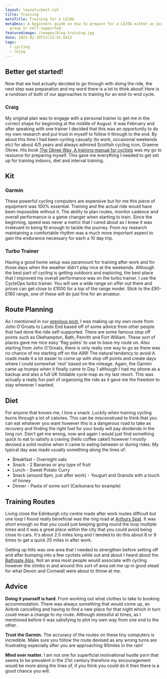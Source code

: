 ```yaml
---
layout: layouts/post.njk
title: Training
metaTitle: Training for a LEJOG
metaDesc: A beginners guide on how to prepare for a LEJOG either as part of a
  group or self-supported.
featuredimage: /images/blog-training.jpg
date: 2021-02-20T13:22:51.541Z
tags:
  - cycling
  - lejog
---
```

## Better get started!

Now that we had actually decided to go through with doing the ride, the next step was preparation and my word there is a lot to think about! Here is a rundown of both of our approaches to training for an end-to-end cycle.

### Craig

My original plan was to engage with a personal trainer to get me in the correct shape for beginning at the middle of August. It was February and after speaking with one trainer I decided that this was an opportunity to do my own research and put trust in myself to follow it through to the end. By about this time I had been cycling casually (to work, occasional weekends etc) for about 4/5 years and always admired Scottish cycling icon, Graeme Obree. His book [The Obree Way, A training manual for cyclists](https://www.amazon.co.uk/Obree-Way-Training-Cyclists-UPDATED/dp/1472947118/ref=asc_df_1472947118/?tag=googshopuk-21&linkCode=df0&hvadid=311011848126&hvpos=&hvnetw=g&hvrand=6864456176175409474&hvpone=&hvptwo=&hvqmt=&hvdev=c&hvdvcmdl=&hvlocint=&hvlocphy=1007380&hvtargid=pla-493386238996&psc=1&th=1&psc=1) was my go to resource for preparing myself. This gave me everything I needed to get set up for training indoors, diet and interval training.

## Kit

### Garmin

These powerful cycling computers are expensive but for me this piece of equipment was 100% essential. Training and the actual ride would have been impossible without it. The ability to plan routes, monitor cadence and overall performance is a game changer when starting to train. Since the beginning, speed was never a metric that I cared about as I knew it was irrelevant to being fit enough to tackle the journey. From my research maintaining a comfortable rhythm was a much more important aspect to gain the endurance necessary for each a 10 day trip.

### Turbo Trainer

Having a good home setup was paramount for training after work and for those days when the weather didn't play nice at the weekends. Although the best part of cycling is getting outdoors and exploring, the best place that I improved my overall performance was on the turbo trainer. I use the CycleOps turbo trainer. You will see a wide range on offer out there and prices can get close to £1000 for a top of the range model. Stick to the £90-£160 range, one of these will do just fine for an amateur. 

## Route Planning

As I mentioned in our [previous post](https://www.cyclesouls.com/posts/the-journey-begins/), I was making up my own route from John O'Groats to Lands End based off of some advice from other people that had done the ride self-supported. There are some famous stop off points such as Okehampton, Bath, Penrith and Fort William. These sort of places gave me nice easy 'flag poles' to use to base my route on. Also starting from John O'Groats, there is only really one way to go as there was no chance of me starting off on the A99! The natural tendency to avoid A roads made it a lot easier to come up with stop off points and create days where I could somewhat 'rest' based on the mileage. Again, the Garmin came up trumps when it finally came to Day 1 although I had my phone as a backup and also a full UK foldable cycle map as my last resort. This was actually a really fun part of organising the ride as it gave me the freedom to stay wherever I wanted.

## Diet

For anyone that knows me, I love a snack. Luckily when training cycling burns through a lot of calories. This can be misconstrued to think that you can eat whatever you want however this is a dangerous road to take as recovery and finding the right fuel for your body will pay dividends in the long run. Don't get me wrong, now and again I would just find something quick to eat to satisfy a craving (hello coffee cake!) however I mostly devised a solid routine when it came to eating between or during rides. My typical day was made usually something along the lines of:

* Breakfast - Overnight oats
* Snack - 2 Bananas or any type of fruit
* Lunch - Sweet Potato Curry
* Snack (around 6pm, just after work) - Yougurt and Granola with a touch of honey
* Dinner - Pasta of some sort (Carbonara for example)

## Training Routes

Living close the Edinburgh city centre made after work routes difficult but one loop I found really beneficial was the ring road at [Arthurs Seat](https://www.strava.com/routes/4271906). It was short enough so that you could just keeping going round the loop multiple times and it was a great place within the city that you could avoid being close to cars. It's about 2.5 miles long and I tended to do this about 8 or 9 times to get a quick 25 miles in after work. 

Getting up hills was one area that I needed to strengthen before setting off and after bumping into a few cyclists while out and about I heard about the [Bathgate Alps](https://www.visitwestlothian.co.uk/things-to-do/cycling/the-bathgate-alps/). Not an area most people would associate with cycling however the climbs in and around this sort of area set me up in good stead for what Devon and Cornwall were about to throw at me.

## Advice

**Doing it yourself is hard**. From working out what clothes to take to booking accommodation. There was always something that would come up, an Airbnb cancelling and having to find a new place for that night which in turn could mean a change to my route. Although stressful at times, as I mentioned before it was satisfying to plot my own way from one end to the other.

**Trust the Garmin.** The accuracy of the routes on these tiny computers is incredible. Make sure you follow the route devised as any wrong turns are frustrating especially after you are approaching 90miles in the rain!

**Mind over matter.** I am not one for superficial motivational hustle porn that seems to be prevalent in the 21st century therefore my encouragement would be more along the lines of, if you think you could do it then there is a good chance you will.